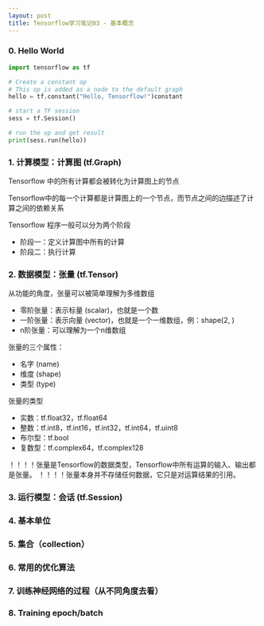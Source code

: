```yaml
---
layout: post
title: Tensorflow学习笔记03 - 基本概念
---
```


### 0. Hello World

```python
import tensorflow as tf

# Create a constant op
# This op is added as a node to the default graph
hello = tf.constant("Hello, Tensorflow!")constant

# start a TF session
sess = tf.Session()

# run the op and get result
print(sess.run(hello))
```

### 1. 计算模型：计算图 (tf.Graph)

Tensorflow 中的所有计算都会被转化为计算图上的节点

Tensorflow中的每一个计算都是计算图上的一个节点，而节点之间的边描述了计算之间的依赖关系

Tensorflow 程序一般可以分为两个阶段
* 阶段一：定义计算图中所有的计算
* 阶段二：执行计算


### 2. 数据模型：张量 (tf.Tensor)

从功能的角度，张量可以被简单理解为多维数组
* 零阶张量：表示标量 (scalar)，也就是一个数
* 一阶张量：表示向量 (vector)，也就是一个一维数组，例：shape(2, )
*  n阶张量：可以理解为一个n维数组

张量的三个属性：
* 名字 (name)
* 维度 (shape)
* 类型 (type)

张量的类型
* 实数：tf.float32，tf.float64
* 整数：tf.int8，tf.int16，tf.int32，tf.int64，tf.uint8
* 布尔型：tf.bool
* 复数型：tf.complex64，tf.complex128

！！！！张量是Tensorflow的数据类型，Tensorflow中所有运算的输入、输出都是张量。
！！！！张量本身并不存储任何数据，它只是对运算结果的引用。


### 3. 运行模型：会话 (tf.Session)


### 4. 基本单位


### 5. 集合（collection）


### 6. 常用的优化算法


### 7. 训练神经网络的过程（从不同角度去看）


### 8. Training epoch/batch
